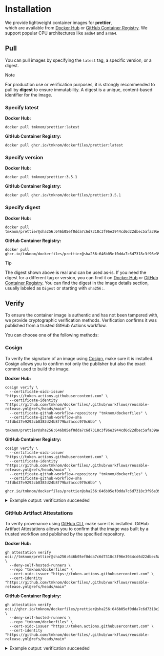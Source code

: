 # Installation

We provide lightweight container images for **prettier**,  
which are available from [Docker Hub][docker_hub] or [GitHub Container Registry][ghcr].
We support popular CPU architectures like `amd64` and `arm64`.

## Pull

You can pull images by specifying the `latest` tag, a specific version, or a digest.

> [!NOTE]
>
> For production use or verification purposes, it is strongly recommended to pull by **digest** to ensure immutability.
> A digest is a unique, content-based identifier for the image.

### Specify latest

**Docker Hub:**

```shell
docker pull tmknom/prettier:latest
```

**GitHub Container Registry:**

```shell
docker pull ghcr.io/tmknom/dockerfiles/prettier:latest
```

### Specify version

**Docker Hub:**

```shell
docker pull tmknom/prettier:3.5.1
```

**GitHub Container Registry:**

```shell
docker pull ghcr.io/tmknom/dockerfiles/prettier:3.5.1
```

### Specify digest

**Docker Hub:**

```shell
docker pull tmknom/prettier@sha256:646b05ef0dda7c6d7318c3f96e3944cd6d22dbec5afa39ae1154c2fdae1f64d0
```

**GitHub Container Registry:**

```shell
docker pull ghcr.io/tmknom/dockerfiles/prettier@sha256:646b05ef0dda7c6d7318c3f96e3944cd6d22dbec5afa39ae1154c2fdae1f64d0
```

> [!TIP]
>
> The digest shown above is real and can be used as-is.
> If you need the digest for a different tag or version, you can find it on [Docker Hub][docker_hub] or [GitHub Container Registry][ghcr].
> You can find the digest in the image details section, usually labeled as `Digest` or starting with `sha256:`.

## Verify

To ensure the container image is authentic and has not been tampered with, we provide cryptographic verification methods.
Verification confirms it was published from a trusted GitHub Actions workflow.

You can choose one of the following methods:

### Cosign

To verify the signature of an image using [Cosign](https://github.com/sigstore/cosign), make sure it is installed.
Cosign allows you to confirm not only the publisher but also the exact commit used to build the image.

**Docker Hub:**

```shell
cosign verify \
  --certificate-oidc-issuer "https://token.actions.githubusercontent.com" \
  --certificate-identity "https://github.com/tmknom/dockerfiles/.github/workflows/reusable-release.yml@refs/heads/main" \
  --certificate-github-workflow-repository "tmknom/dockerfiles" \
  --certificate-github-workflow-sha "3fdbd37e9292cb8383d24b8f79ba7accc970c6bb" \
  tmknom/prettier@sha256:646b05ef0dda7c6d7318c3f96e3944cd6d22dbec5afa39ae1154c2fdae1f64d0
```

**GitHub Container Registry:**

```shell
cosign verify \
  --certificate-oidc-issuer "https://token.actions.githubusercontent.com" \
  --certificate-identity "https://github.com/tmknom/dockerfiles/.github/workflows/reusable-release.yml@refs/heads/main" \
  --certificate-github-workflow-repository "tmknom/dockerfiles" \
  --certificate-github-workflow-sha "3fdbd37e9292cb8383d24b8f79ba7accc970c6bb" \
  ghcr.io/tmknom/dockerfiles/prettier@sha256:646b05ef0dda7c6d7318c3f96e3944cd6d22dbec5afa39ae1154c2fdae1f64d0
```

<details>
<summary>Example output: verification succeeded</summary>

```shell

Verification for ghcr.io/tmknom/dockerfiles/prettier@sha256:646b05ef0dda7c6d7318c3f96e3944cd6d22dbec5afa39ae1154c2fdae1f64d0 --
The following checks were performed on each of these signatures:
  - The cosign claims were validated
  - Existence of the claims in the transparency log was verified offline
  - The code-signing certificate was verified using trusted certificate authority certificates

[{"critical":{"identity":{"docker-reference":"ghcr.io/tmknom/dockerfiles/prettier"},"image":{"docker...
```
</details>

### GitHub Artifact Attestations

To verify provenance using [GitHub CLI](https://cli.github.com/), make sure it is installed.
GitHub Artifact Attestations allows you to confirm that the image was built by a trusted workflow and published by the specified repository.

**Docker Hub:**

```shell
gh attestation verify oci://tmknom/prettier@sha256:646b05ef0dda7c6d7318c3f96e3944cd6d22dbec5afa39ae1154c2fdae1f64d0 \
  --deny-self-hosted-runners \
  --repo "tmknom/dockerfiles" \
  --cert-oidc-issuer "https://token.actions.githubusercontent.com" \
  --cert-identity "https://github.com/tmknom/dockerfiles/.github/workflows/reusable-release.yml@refs/heads/main"
```

**GitHub Container Registry:**

```shell
gh attestation verify oci://ghcr.io/tmknom/dockerfiles/prettier@sha256:646b05ef0dda7c6d7318c3f96e3944cd6d22dbec5afa39ae1154c2fdae1f64d0 \
  --deny-self-hosted-runners \
  --repo "tmknom/dockerfiles" \
  --cert-oidc-issuer "https://token.actions.githubusercontent.com" \
  --cert-identity "https://github.com/tmknom/dockerfiles/.github/workflows/reusable-release.yml@refs/heads/main"
```

<details>
<summary>Example output: verification succeeded</summary>

```shell
Loaded digest sha256:646b05ef0dda7c6d7318c3f96e3944cd6d22dbec5afa39ae1154c2fdae1f64d0 for oci://ghcr.io/tmknom/dockerfiles/prettier@sha256:646b05ef0dda7c6d7318c3f96e3944cd6d22dbec5afa39ae1154c2fdae1f64d0
Loaded 2 attestations from GitHub API
✓ Verification succeeded!
...
```
</details>

[docker_hub]: https://hub.docker.com/r/tmknom/prettier
[ghcr]: https://github.com/tmknom/dockerfiles/pkgs/container/dockerfiles%2Fprettier
